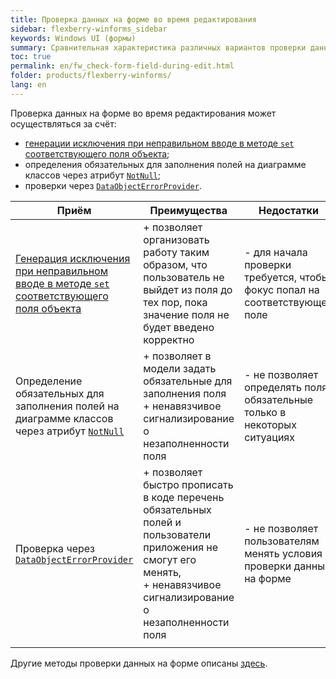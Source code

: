 ```yaml
---
title: Проверка данных на форме во время редактирования
sidebar: flexberry-winforms_sidebar
keywords: Windows UI (формы)
summary: Сравнительная характеристика различных вариантов проверки данных на форме во время редактирования 
toc: true
permalink: en/fw_check-form-field-during-edit.html
folder: products/flexberry-winforms/
lang: en
---
```

Проверка данных на форме во время редактирования может осуществляться за счёт:
* [генерации исключения при неправильном вводе в методе `set` соответствующего поля объекта](fo_check-object-set.html);
* определения обязательных для заполнения полей на диаграмме классов через атрибут [`NotNull`](fo_attributes-class-data.html);
* проверки через [`DataObjectErrorProvider`](fw_data-object-error-provider.html).

| Приём | Преимущества | Недостатки|
|--|--|--|
| [Генерация исключения при неправильном вводе в методе `set` соответствующего поля объекта](fo_check-object-set.html) | + позволяет организовать работу таким образом, что пользователь не выйдет из поля до тех пор, пока значение поля не будет введено корректно | - для начала проверки требуется, чтобы фокус попал на соответствующее поле
| Определение обязательных для заполнения полей на диаграмме классов через атрибут [`NotNull`](fo_attributes-class-data.html) | + позволяет в модели задать обязательные для заполнения поля <br> + ненавязчивое сигнализирование о незаполненности поля | - не позволяет определять поля, обязательные только в некоторых ситуациях
| Проверка через [`DataObjectErrorProvider`](fw_data-object-error-provider.html) | + позволяет быстро прописать в коде перечень обязательных полей и пользователи приложения не смогут его менять, <br> + ненавязчивое сигнализирование о незаполненности поля  | - не позволяет пользователям менять условия проверки данных на форме
|||

Другие методы проверки данных на форме описаны [здесь](fw_edit-form-validation.html).